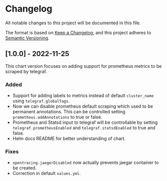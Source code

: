 # Changelog

All notable changes to this project will be documented in this file.

The format is based on [Keep a Changelog](https://keepachangelog.com/en/1.0.0/),
and this project adheres to [Semantic Versioning](https://semver.org/spec/v2.0.0.html).

## [1.0.0] - 2022-11-25

This chart version focuses on adding support for prometheus metrics to be scraped by telegraf.

### Added

- Support for adding labels to metrics instead of default `cluster_name` using `telegraf.globalTags`.
- Now we can disable prometheus default scraping which used to be permanent annotations. This can be controlled setting `prometheus.addAnnotations` to true or false.
- Prometheus and Statsd input to telegraf will be controllable by setting `telegraf.prometheusEnabled` and `telegraf.statsdEnabled` to true and false.
- Helm docs README for better understanding of chart.

### Fixes

- `opentracing.jaegerDisabled` now actually prevents jaegar container to be created.
- Correction in default `values.yml`.
